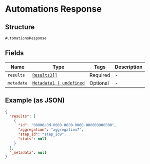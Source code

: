 
# Automations Response

## Structure

`AutomationsResponse`

## Fields

| Name | Type | Tags | Description |
|  --- | --- | --- | --- |
| `results` | [`Results3[]`](../../doc/models/results-3.md) | Required | - |
| `metadata` | [`Metadata1 \| undefined`](../../doc/models/metadata-1.md) | Optional | - |

## Example (as JSON)

```json
{
  "results": [
    {
      "id": "00000a0d-0000-0000-0000-000000000000",
      "aggregation": "aggregation7",
      "step_id": "step_id9",
      "stats": null
    }
  ],
  "_metadata": null
}
```

